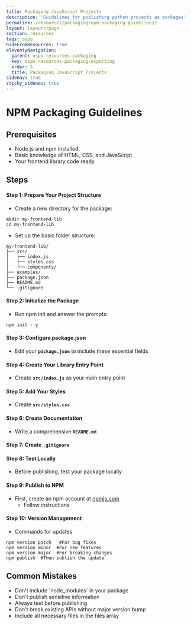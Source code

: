 ```yaml
---
title: Packaging JavaScript Projects
description: 'Guidelines for publishing python projects as packages'
permalink: /resources/packaging/npm-packaging-guidelines/
layout: layouts/page
section: resources
tags: ospo
hideFromResources: true
eleventyNavigation:
  parent: ospo-resources-packaging
  key: ospo-resources-packaging-exporting
  order: 3
  title: Packaging JavaScript Projects
sidenav: true
sticky_sidenav: true
---
```


# NPM Packaging Guidelines

## **Prerequisites**

* Node.js and npm installed  
* Basic knowledge of HTML, CSS, and JavaScript  
* Your frontend library code ready

## **Steps**

#### Step 1: Prepare Your Project Structure

* Create a new directory for the package:
```shell
mkdir my-frontend-lib  
cd my-frontend-lib
```

* Set up the basic folder structure:
```shell
my-frontend-lib/
├── src/
│   ├── index.js
│   ├── styles.css
│   └── components/
├── examples/
├── package.json
├── README.md
└── .gitignore
```

#### Step 2: Initialize the Package

* Run npm init and answer the prompts:
```shell 
npm init - y
```

#### Step 3: Configure package.json

* Edit your **`package.json`** to include these essential fields

#### Step 4: Create Your Library Entry Point

* Create **`src/index.js`** as your main entry point

#### Step 5: Add Your Styles

* Create **`src/styles.css`**

#### Step 6: Create Documentation

* Write a comprehensive **`README.md`**

#### Step 7: Create `.gitignore`

#### Step 8: Test Locally

* Before publishing, test your package locally

#### Step 9: Publish to NPM

* First, create an npm account at [npmjs.com](http://npmjs.com)  
  * Follow instructions

#### Step 10: Version Management

* Commands for updates
```shell  
npm version patch   #For bug fixes  
npm version minor  #For new features  
npm version major  #For breaking changes  
npm publish  #Then publish the update
```

## **Common Mistakes**

* Don't include \`node\_modules\` in your package  
* Don't publish sensitive information  
* Always test before publishing  
* Don't break existing APIs without major version bump  
* Include all necessary files in the files array